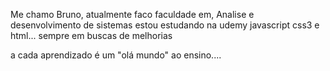Me chamo Bruno, atualmente faco faculdade em, Analise e desenvolvimento de sistemas
estou estudando na udemy javascript css3 e html...
sempre em buscas de melhorias

a cada aprendizado é um "olá mundo" ao ensino....
